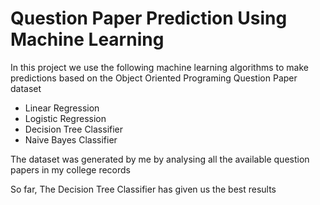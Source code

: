 # Question Paper Prediction Using Machine Learning

In this project we use the following machine learning algorithms to make predictions based on the Object Oriented Programing Question Paper dataset

- Linear Regression
- Logistic Regression
- Decision Tree Classifier
- Naive Bayes Classifier

The dataset was generated by me by analysing all the available question papers in my college records

So far, The Decision Tree Classifier has given us the best results
